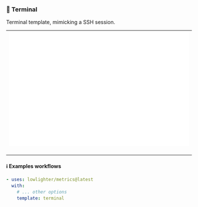### 📙 Terminal

Terminal template, mimicking a SSH session.

<table>
  <td align="center">
    <img src="https://github.com/lowlighter/lowlighter/blob/master/metrics.terminal.svg">
    <img width="900" height="1" alt="">
  </td>
</table>

#### ℹ️ Examples workflows

```yaml
- uses: lowlighter/metrics@latest
  with:
    # ... other options
    template: terminal
```
